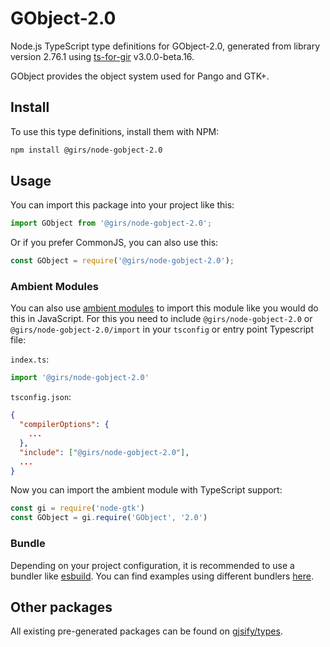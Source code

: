 
# GObject-2.0

Node.js TypeScript type definitions for GObject-2.0, generated from library version 2.76.1 using [ts-for-gir](https://github.com/gjsify/ts-for-gir) v3.0.0-beta.16.

GObject provides the object system used for Pango and GTK+.

## Install

To use this type definitions, install them with NPM:
```bash
npm install @girs/node-gobject-2.0
```

## Usage

You can import this package into your project like this:
```ts
import GObject from '@girs/node-gobject-2.0';
```

Or if you prefer CommonJS, you can also use this:
```ts
const GObject = require('@girs/node-gobject-2.0');
```

### Ambient Modules

You can also use [ambient modules](https://github.com/gjsify/ts-for-gir/tree/main/packages/cli#ambient-modules) to import this module like you would do this in JavaScript.
For this you need to include `@girs/node-gobject-2.0` or `@girs/node-gobject-2.0/import` in your `tsconfig` or entry point Typescript file:

`index.ts`:
```ts
import '@girs/node-gobject-2.0'
```

`tsconfig.json`:
```json
{
  "compilerOptions": {
    ...
  },
  "include": ["@girs/node-gobject-2.0"],
  ...
}
```

Now you can import the ambient module with TypeScript support: 

```ts
const gi = require('node-gtk')
const GObject = gi.require('GObject', '2.0')
```


### Bundle

Depending on your project configuration, it is recommended to use a bundler like [esbuild](https://esbuild.github.io/). You can find examples using different bundlers [here](https://github.com/gjsify/ts-for-gir/tree/main/examples).

## Other packages

All existing pre-generated packages can be found on [gjsify/types](https://github.com/gjsify/types).

